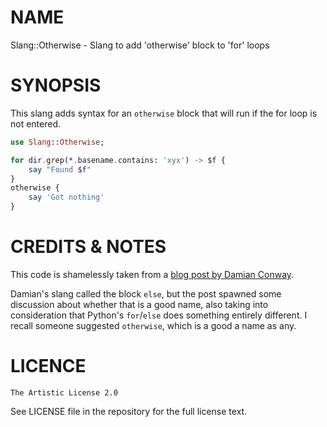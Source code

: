NAME
====

Slang::Otherwise - Slang to add 'otherwise' block to 'for' loops

SYNOPSIS
========

This slang adds syntax for an `otherwise` block that will run if the for loop is not entered.

```raku
use Slang::Otherwise;

for dir.grep(*.basename.contains: 'xyx') -> $f {
    say "Found $f"
}
otherwise {
    say 'Got nothing'
}
```

CREDITS & NOTES
===============

This code is shamelessly taken from a [blog post by Damian Conway](https://blogs.perl.org/users/damian_conway/2019/09/itchscratch.html).

Damian's slang called the block `else`, but the post spawned some discussion about whether that is a good name, also taking into consideration that Python's `for`/`else` does something entirely different. I recall someone suggested `otherwise`, which is a good a name as any.

LICENCE
=======

    The Artistic License 2.0

See LICENSE file in the repository for the full license text.
